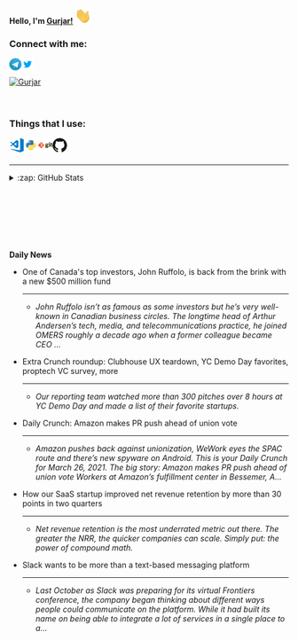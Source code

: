 #### Hello, I'm [Gurjar!](https://GurjarKing.github.io) <img src="https://raw.githubusercontent.com/ABSphreak/ABSphreak/master/gifs/Hi.gif" width="30px"></h2>


### Connect with me:

[<img align="left" alt="Gurjar | Telegram" width="22px" src="https://raw.githubusercontent.com/github/explore/80688e429a7d4ef2fca1e82350fe8e3517d3494d/topics/telegram/telegram.png" />][Telegram]
[<img align="left" alt="Gurjar | Twitter" width="22px" src="https://raw.githubusercontent.com/github/explore/80688e429a7d4ef2fca1e82350fe8e3517d3494d/topics/twitter/twitter.png" />][Twitter]
<br >
<br >
<a href="https://github.com/GurjarKing"><img src="https://komarev.com/ghpvc/?username=GurjarKing" alt="Gurjar" /></a> <br />
<br />
<br />
<!-- <br >

![](https://visitor-badge.glitch.me/badge?page_id=GurjarKing)

<br /> -->

### Things that I use:

[<img align="left" alt="Visual Studio Code" width="26px" src="https://raw.githubusercontent.com/github/explore/80688e429a7d4ef2fca1e82350fe8e3517d3494d/topics/visual-studio-code/visual-studio-code.png" />][VSCode]
[<img align="left" alt="Python" width="26px" src="https://raw.githubusercontent.com/github/explore/80688e429a7d4ef2fca1e82350fe8e3517d3494d/topics/python/python.png" />][Python]
[<img align="left" alt="Git" width="26px" src="https://raw.githubusercontent.com/github/explore/80688e429a7d4ef2fca1e82350fe8e3517d3494d/topics/git/git.png" />][Git]
[<img align="left" alt="GitHub" width="26px" src="https://raw.githubusercontent.com/github/explore/78df643247d429f6cc873026c0622819ad797942/topics/github/github.png" />][Github]

<br />
<br />

---
<details>
  <summary>:zap: GitHub Stats</summary>

<img align="left" alt="Gurjar's Github Stats" src="https://github-readme-stats.vercel.app/api?username=GurjarKing&show_icons=true&hide_border=true&count_private=true&include_all_commit=true&theme=algolia" />

</details>

<!-- ### 🔔 My latest tweet
<a href="https://twitter.com/Gurjar_King43" target="_blank">
	<img src="https://github.com/GurjarKing/GurjarKing/raw/master/tweet.png" width="70%" align="center" alt="Click to view on Twitter" title="My latest tweet, as an image"/>
</a> -->
<br>

<pre>

</pre>

<!-- **Quote of the hour:**

{qoth}

~ {qoth_author}
<pre>

</pre> -->
<br>
<pre>


</pre>
<strong>Daily News</strong>
  
  - One of Canada's top investors, John Ruffolo, is back from the brink with a new $500 million fund
     <hr/>
     
      - *John Ruffolo isn’t as famous as some investors but he’s very well-known in Canadian business circles. The longtime head of Arthur Andersen’s tech, media, and telecommunications practice, he joined OMERS roughly a decade ago when a former colleague became CEO …*
     
  - Extra Crunch roundup: Clubhouse UX teardown, YC Demo Day favorites, proptech VC survey, more
      <hr/>
      
      - *Our reporting team watched more than 300 pitches over 8 hours at YC Demo Day and made a list of their favorite startups.*
      
  - Daily Crunch: Amazon makes PR push ahead of union vote
      <hr/>
      
      - *Amazon pushes back against unionization, WeWork eyes the SPAC route and there’s new spyware on Android. This is your Daily Crunch for March 26, 2021. The big story: Amazon makes PR push ahead of union vote Workers at Amazon’s fulfillment center in Bessemer, A…*
      
  - How our SaaS startup improved net revenue retention by more than 30 points in two quarters
      <hr/>
      
      - *Net revenue retention is the most underrated metric out there. The greater the NRR, the quicker companies can scale. Simply put: the power of compound math.*
       
  - Slack wants to be more than a text-based messaging platform
      <hr/>
       
       - *Last October as Slack was preparing for its virtual Frontiers conference, the company began thinking about different ways people could communicate on the platform. While it had built its name on being able to integrate a lot of services in a single place to a…*
      

<br />

[VSCode]: https://code.visualstudio.com/
[Python]: https://www.python.org/
[Git]: https://git-scm.com/
[Github]: https://github.com/
[Telegram]: https://t.me/Gurjar_King/
[Twitter]: https://twitter.com/Gurjar_King43/
